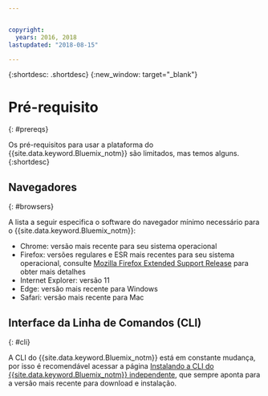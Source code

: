 ```yaml
---


copyright:
  years: 2016, 2018
lastupdated: "2018-08-15"

---
```


{:shortdesc: .shortdesc}
{:new_window: target="_blank"}

# Pré-requisito
{: #prereqs}

Os pré-requisitos para usar a plataforma do {{site.data.keyword.Bluemix_notm}} são limitados, mas temos alguns.
{:shortdesc}

## Navegadores
{: #browsers}

A lista a seguir especifica o software do navegador mínimo necessário para o {{site.data.keyword.Bluemix_notm}}:

 * Chrome: versão mais recente para seu sistema operacional
 * Firefox: versões regulares e ESR mais recentes para seu sistema operacional, consulte [Mozilla Firefox Extended Support Release](https://www.mozilla.org/firefox/organizations/) para obter mais detalhes
 * Internet Explorer: versão 11
 * Edge: versão mais recente para Windows
 * Safari: versão mais recente para Mac

## Interface da Linha de Comandos (CLI)
{: #cli}

A CLI do {{site.data.keyword.Bluemix_notm}} está em constante mudança, por isso é recomendável acessar a página [Instalando a CLI do {{site.data.keyword.Bluemix_notm}} independente](/docs/cli/reference/ibmcloud/download_cli.html), que sempre aponta para a versão mais recente para download e instalação.
